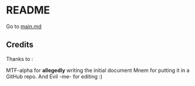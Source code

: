 # README

Go to [main.md](main.md)


## Credits

Thanks to : 

MTF-alpha for **allegedly** writing the initial document
Mnem for putting it in a GitHub repo.
And Evil -me- for editing :)
